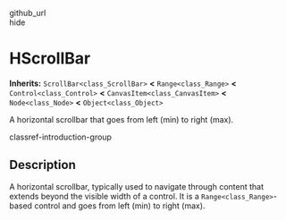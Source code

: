 github\_url  
hide

# HScrollBar

**Inherits:** `ScrollBar<class_ScrollBar>` **&lt;** `Range<class_Range>`
**&lt;** `Control<class_Control>` **&lt;**
`CanvasItem<class_CanvasItem>` **&lt;** `Node<class_Node>` **&lt;**
`Object<class_Object>`

A horizontal scrollbar that goes from left (min) to right (max).

classref-introduction-group

## Description

A horizontal scrollbar, typically used to navigate through content that
extends beyond the visible width of a control. It is a
`Range<class_Range>`-based control and goes from left (min) to right
(max).
